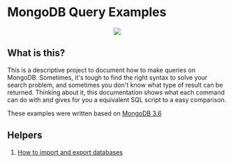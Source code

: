 # MongoDB Query Examples

<p align="center">
  <img src="https://raw.github.com/marcosvbras/mongo-query-examples/master/images/MongoDB.jpg" />
</p>

## What is this?

This is a descriptive project to document how to make queries on MongoDB. Sometimes, it's tough to find the right syntax to solve your search problem, and sometimes you don't know what type of result can be returned. Thinking about it, this documentation shows what each command can do with and gives for you a equivalent SQL script to a easy comparison.

These examples were written based on [MongoDB 3.6](https://www.mongodb.com/)

## Helpers

1. [How to import and export databases](examples/import.md)
